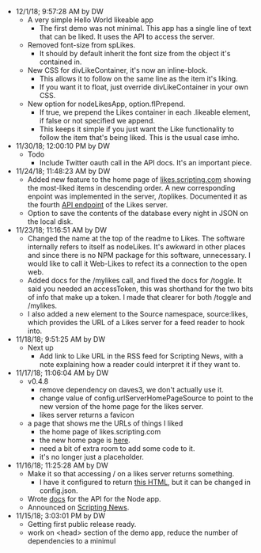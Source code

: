 * 12/1/18; 9:57:28 AM by DW   * A very simple Hello World likeable app      * The first demo was not minimal. This app has a single line of text that can be liked. It uses the API to access the server.    * Removed font-size from spLikes.      * It should by default inherit the font size from the object it's contained in.    * New CSS for divLikeContainer, it's now an inline-block.      * This allows it to follow on the same line as the item it's liking.       * If you want it to float, just override divLikeContainer in your own CSS.    * New option for nodeLikesApp, option.flPrepend.       * If true, we prepend the Likes container in each .likeable element, if false or not specified we append.       * This keeps it simple if you just want the Like functionality to follow the item that's being liked. This is the usual case imho.* 11/30/18; 12:00:10 PM by DW   * Todo      * Include Twitter oauth call in the API docs. It's an important piece. * 11/24/18; 11:48:23 AM by DW   * Added new feature to the home page of <a href="http://likes.scripting.com/">likes.scripting.com</a> showing the most-liked items in descending order. A new corresponding enpoint was implemented in the server, /toplikes. Documented it as the fourth <a href="https://github.com/scripting/likes#api-for-the-node-app">API endpoint</a> of the Likes server.   * Option to save the contents of the database every night in JSON on the local disk.* 11/23/18; 11:16:51 AM by DW   * Changed the name at the top of the readme to Likes. The software internally refers to itself as nodeLikes. It's awkward in other places and since there is no NPM package for this software, unnecessary. I would like to call it Web-Likes to refect its a connection to the open web.   * Added docs for the /mylikes call, and fixed the docs for /toggle. It said you needed an accessToken, this was shorthand for the two bits of info that make up a token. I made that clearer for both /toggle and /mylikes.   * I also added a new element to the Source namespace, source:likes, which provides the URL of a Likes server for a feed reader to hook into.* 11/18/18; 9:51:25 AM by DW   * Next up      * Add link to Like URL in the RSS feed for Scripting News, with a note explaining how a reader could interpret it if they want to.* 11/17/18; 11:06:04 AM by DW   * v0.4.8      * remove dependency on daves3, we don't actually use it.      * change value of config.urlServerHomePageSource to point to the new version of the home page for the likes server.       * likes server returns a favicon   * a page that shows me the URLs of things I liked      * the home page of likes.scripting.com      * the new home page is <a href="http://scripting.com/code/nodelikes/serverhomepage/">here</a>.       * need a bit of extra room to add some code to it.       * it's no longer just a placeholder.* 11/16/18; 11:25:28 AM by DW   * Make it so that accessing / on a likes server returns something.        * I have it configured to return <a href="http://scripting.com/code/nodelikes/myhomepage.html">this HTML</a>, but it can be changed in config.json.   * Wrote <a href="https://github.com/scripting/likes#api-for-the-node-app">docs</a> for the API for the Node app.   * Announced on <a href="http://scripting.com/2018/11/16.html">Scripting News</a>.* 11/15/18; 3:03:01 PM by DW   * Getting first public release ready.   * work on &lt;head> section of the demo app, reduce the number of dependencies to a minimul